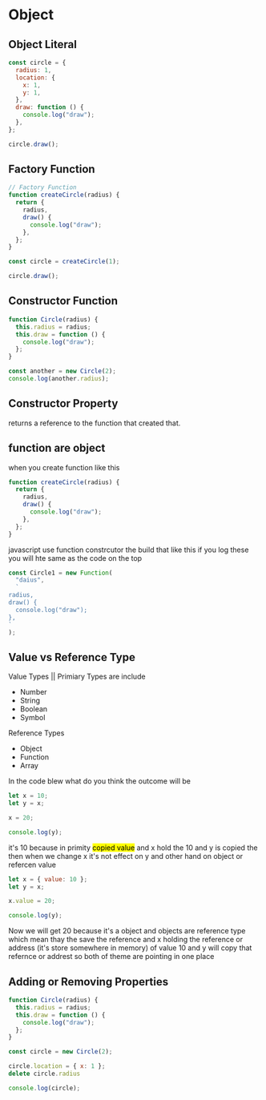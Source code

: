 # Object

## Object Literal

```javascript
const circle = {
  radius: 1,
  location: {
    x: 1,
    y: 1,
  },
  draw: function () {
    console.log("draw");
  },
};

circle.draw();
```

## Factory Function

```javascript
// Factory Function
function createCircle(radius) {
  return {
    radius,
    draw() {
      console.log("draw");
    },
  };
}

const circle = createCircle(1);

circle.draw();
```

## Constructor Function

```javascript
function Circle(radius) {
  this.radius = radius;
  this.draw = function () {
    console.log("draw");
  };
}

const another = new Circle(2);
console.log(another.radius);
```

## Constructor Property

returns a reference to the function that created that.

## function are object

when you create function like this

```javascript
function createCircle(radius) {
  return {
    radius,
    draw() {
      console.log("draw");
    },
  };
}
```

javascript use function constrcutor the build that like this if you log these you will hte same as the code on the top

```javascript
const Circle1 = new Function(
  "daius",
  `
radius,
draw() {
  console.log("draw");
},
`
);
```

## Value vs Reference Type

Value Types || Primiary Types are include

- Number
- String
- Boolean
- Symbol

Reference Types

- Object
- Function
- Array

In the code blew what do you think the outcome will be

```javascript
let x = 10;
let y = x;

x = 20;

console.log(y);
```

it's 10 because in primity <mark>copied value</mark> and x hold the 10 and y is copied the then when we change x it's not effect on y and other hand on object or refercen value

```javascript
let x = { value: 10 };
let y = x;

x.value = 20;

console.log(y);
```
Now we will get 20 because it's a object and objects  are reference type which mean thay the save the reference and x holding the reference or address (it's store somewhere in memory) of value 10 and y will copy that refernce or addrest so both of theme are pointing in one place

## Adding or Removing Properties
```javascript
function Circle(radius) {
  this.radius = radius;
  this.draw = function () {
    console.log("draw");
  };
}

const circle = new Circle(2);

circle.location = { x: 1 };
delete circle.radius

console.log(circle);

```